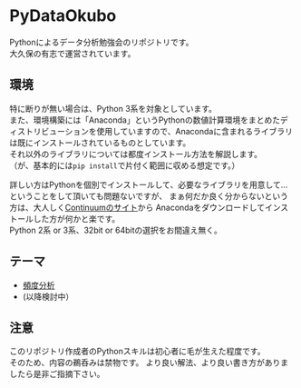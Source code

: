 # PyDataOkubo
Pythonによるデータ分析勉強会のリポジトリです。  
大久保の有志で運営されています。

## 環境
特に断りが無い場合は、Python 3系を対象としています。  
また、環境構築には「Anaconda」というPythonの数値計算環境をまとめたディストリビューションを使用していますので、Anacondaに含まれるライブラリは既にインストールされているものとしています。  
それ以外のライブラリについては都度インストール方法を解説します。  
（が、基本的には`pip install`で片付く範囲に収める想定です。）

詳しい方はPythonを個別でインストールして、必要なライブラリを用意して…ということをして頂いても問題ないですが、
まぁ何だか良く分からないという方は、大人しく[Continuumのサイト](http://www.continuum.io/)から
Anacondaをダウンロードしてインストールした方が何かと楽です。  
Python 2系 or 3系、32bit or 64bitの選択をお間違え無く。

## テーマ
* [頻度分析](https://github.com/uurotanli/PyDataOkubo/tree/master/01.FrequensyAnalysis)
* (以降検討中）

## 注意
このリポジトリ作成者のPythonスキルは初心者に毛が生えた程度です。  
そのため、内容の鵜呑みは禁物です。
より良い解法、より良い書き方がありましたら是非ご指摘下さい。